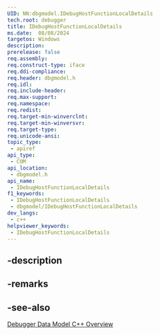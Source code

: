 ```yaml
---
UID: NN:dbgmodel.IDebugHostFunctionLocalDetails
tech.root: debugger
title: IDebugHostFunctionLocalDetails
ms.date:  08/08/2024
targetos: Windows
description: 
prerelease: false
req.assembly: 
req.construct-type: iface
req.ddi-compliance: 
req.header: dbgmodel.h
req.idl: 
req.include-header: 
req.max-support: 
req.namespace: 
req.redist: 
req.target-min-winverclnt: 
req.target-min-winversvr: 
req.target-type: 
req.unicode-ansi: 
topic_type:
 - apiref
api_type:
 - COM
api_location:
 - dbgmodel.h
api_name:
 - IDebugHostFunctionLocalDetails
f1_keywords:
 - IDebugHostFunctionLocalDetails
 - dbgmodel/IDebugHostFunctionLocalDetails
dev_langs:
 - c++
helpviewer_keywords:
 - IDebugHostFunctionLocalDetails
---
```


## -description

## -remarks

## -see-also

[Debugger Data Model C++ Overview](/windows-hardware/drivers/debugger/data-model-cpp-overview)
